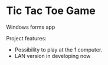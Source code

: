 # Tic Tac Toe Game

Windows forms app 

Project features:
* Possibility to play at the 1 computer.
* LAN version in developing now
